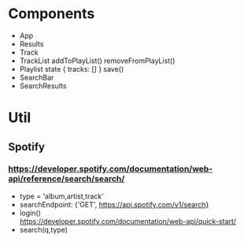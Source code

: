 # Components
* App
* Results
* Track
* TrackList
  addToPlayList()
  removeFromPlayList()
* Playlist
  state {
    tracks: []
  }
  save()
* SearchBar
* SearchResults


# Util

## Spotify
### https://developer.spotify.com/documentation/web-api/reference/search/search/
  * type = 'album,artist,track'
  * searchEndpoint: {'GET', https://api.spotify.com/v1/search}
  * login()  
    https://developer.spotify.com/documentation/web-api/quick-start/
  * search(q,type)  

